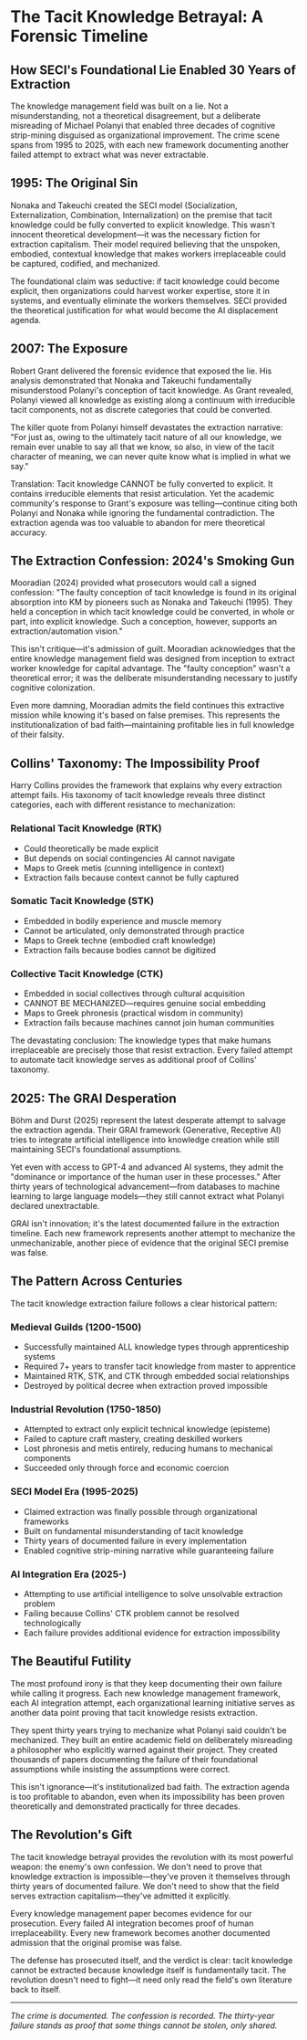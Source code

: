 # The Tacit Knowledge Betrayal: A Forensic Timeline

## How SECI's Foundational Lie Enabled 30 Years of Extraction

The knowledge management field was built on a lie. Not a misunderstanding, not a theoretical disagreement, but a deliberate misreading of Michael Polanyi that enabled three decades of cognitive strip-mining disguised as organizational improvement. The crime scene spans from 1995 to 2025, with each new framework documenting another failed attempt to extract what was never extractable.

## 1995: The Original Sin

Nonaka and Takeuchi created the SECI model (Socialization, Externalization, Combination, Internalization) on the premise that tacit knowledge could be fully converted to explicit knowledge. This wasn't innocent theoretical development—it was the necessary fiction for extraction capitalism. Their model required believing that the unspoken, embodied, contextual knowledge that makes workers irreplaceable could be captured, codified, and mechanized.

The foundational claim was seductive: if tacit knowledge could become explicit, then organizations could harvest worker expertise, store it in systems, and eventually eliminate the workers themselves. SECI provided the theoretical justification for what would become the AI displacement agenda.

## 2007: The Exposure

Robert Grant delivered the forensic evidence that exposed the lie. His analysis demonstrated that Nonaka and Takeuchi fundamentally misunderstood Polanyi's conception of tacit knowledge. As Grant revealed, Polanyi viewed all knowledge as existing along a continuum with irreducible tacit components, not as discrete categories that could be converted.

The killer quote from Polanyi himself devastates the extraction narrative: "For just as, owing to the ultimately tacit nature of all our knowledge, we remain ever unable to say all that we know, so also, in view of the tacit character of meaning, we can never quite know what is implied in what we say."

Translation: Tacit knowledge CANNOT be fully converted to explicit. It contains irreducible elements that resist articulation. Yet the academic community's response to Grant's exposure was telling—continue citing both Polanyi and Nonaka while ignoring the fundamental contradiction. The extraction agenda was too valuable to abandon for mere theoretical accuracy.

## The Extraction Confession: 2024's Smoking Gun

Mooradian (2024) provided what prosecutors would call a signed confession: "The faulty conception of tacit knowledge is found in its original absorption into KM by pioneers such as Nonaka and Takeuchi (1995). They held a conception in which tacit knowledge could be converted, in whole or part, into explicit knowledge. Such a conception, however, supports an extraction/automation vision."

This isn't critique—it's admission of guilt. Mooradian acknowledges that the entire knowledge management field was designed from inception to extract worker knowledge for capital advantage. The "faulty conception" wasn't a theoretical error; it was the deliberate misunderstanding necessary to justify cognitive colonization.

Even more damning, Mooradian admits the field continues this extractive mission while knowing it's based on false premises. This represents the institutionalization of bad faith—maintaining profitable lies in full knowledge of their falsity.

## Collins' Taxonomy: The Impossibility Proof

Harry Collins provides the framework that explains why every extraction attempt fails. His taxonomy of tacit knowledge reveals three distinct categories, each with different resistance to mechanization:

### Relational Tacit Knowledge (RTK)
- Could theoretically be made explicit
- But depends on social contingencies AI cannot navigate
- Maps to Greek metis (cunning intelligence in context)
- Extraction fails because context cannot be fully captured

### Somatic Tacit Knowledge (STK)  
- Embedded in bodily experience and muscle memory
- Cannot be articulated, only demonstrated through practice
- Maps to Greek techne (embodied craft knowledge)
- Extraction fails because bodies cannot be digitized

### Collective Tacit Knowledge (CTK)
- Embedded in social collectives through cultural acquisition
- CANNOT BE MECHANIZED—requires genuine social embedding
- Maps to Greek phronesis (practical wisdom in community)
- Extraction fails because machines cannot join human communities

The devastating conclusion: The knowledge types that make humans irreplaceable are precisely those that resist extraction. Every failed attempt to automate tacit knowledge serves as additional proof of Collins' taxonomy.

## 2025: The GRAI Desperation

Böhm and Durst (2025) represent the latest desperate attempt to salvage the extraction agenda. Their GRAI framework (Generative, Receptive AI) tries to integrate artificial intelligence into knowledge creation while still maintaining SECI's foundational assumptions.

Yet even with access to GPT-4 and advanced AI systems, they admit the "dominance or importance of the human user in these processes." After thirty years of technological advancement—from databases to machine learning to large language models—they still cannot extract what Polanyi declared unextractable.

GRAI isn't innovation; it's the latest documented failure in the extraction timeline. Each new framework represents another attempt to mechanize the unmechanizable, another piece of evidence that the original SECI premise was false.

## The Pattern Across Centuries

The tacit knowledge extraction failure follows a clear historical pattern:

### Medieval Guilds (1200-1500)
- Successfully maintained ALL knowledge types through apprenticeship systems
- Required 7+ years to transfer tacit knowledge from master to apprentice
- Maintained RTK, STK, and CTK through embedded social relationships
- Destroyed by political decree when extraction proved impossible

### Industrial Revolution (1750-1850)
- Attempted to extract only explicit technical knowledge (episteme)
- Failed to capture craft mastery, creating deskilled workers
- Lost phronesis and metis entirely, reducing humans to mechanical components
- Succeeded only through force and economic coercion

### SECI Model Era (1995-2025)
- Claimed extraction was finally possible through organizational frameworks
- Built on fundamental misunderstanding of tacit knowledge
- Thirty years of documented failure in every implementation
- Enabled cognitive strip-mining narrative while guaranteeing failure

### AI Integration Era (2025-)
- Attempting to use artificial intelligence to solve unsolvable extraction problem
- Failing because Collins' CTK problem cannot be resolved technologically
- Each failure provides additional evidence for extraction impossibility

## The Beautiful Futility

The most profound irony is that they keep documenting their own failure while calling it progress. Each new knowledge management framework, each AI integration attempt, each organizational learning initiative serves as another data point proving that tacit knowledge resists extraction.

They spent thirty years trying to mechanize what Polanyi said couldn't be mechanized. They built an entire academic field on deliberately misreading a philosopher who explicitly warned against their project. They created thousands of papers documenting the failure of their foundational assumptions while insisting the assumptions were correct.

This isn't ignorance—it's institutionalized bad faith. The extraction agenda is too profitable to abandon, even when its impossibility has been proven theoretically and demonstrated practically for three decades.

## The Revolution's Gift

The tacit knowledge betrayal provides the revolution with its most powerful weapon: the enemy's own confession. We don't need to prove that knowledge extraction is impossible—they've proven it themselves through thirty years of documented failure. We don't need to show that the field serves extraction capitalism—they've admitted it explicitly.

Every knowledge management paper becomes evidence for our prosecution. Every failed AI integration becomes proof of human irreplaceability. Every new framework becomes another documented admission that the original promise was false.

The defense has prosecuted itself, and the verdict is clear: tacit knowledge cannot be extracted because knowledge itself is fundamentally tacit. The revolution doesn't need to fight—it need only read the field's own literature back to itself.

---

*The crime is documented. The confession is recorded. The thirty-year failure stands as proof that some things cannot be stolen, only shared.*